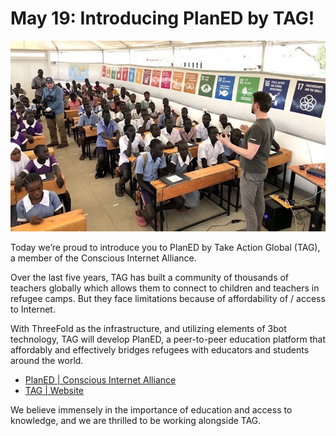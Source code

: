 # May 19: Introducing PlanED by TAG!

![](img/planedintro.jpg)

Today we’re proud to introduce you to PlanED by Take Action Global (TAG), a member of the Conscious Internet Alliance.

Over the last five years, TAG has built a community of thousands of teachers globally which allows them to connect to children and teachers in refugee camps. But they face limitations because of affordability of / access to Internet.

With ThreeFold as the infrastructure, and utilizing elements of 3bot technology, TAG will develop PlanED, a peer-to-peer education platform that affordably and effectively bridges refugees with educators and students around the world.

- [PlanED | Conscious Internet Alliance](https://www.consciousinternet.org/#/projects/planed)
- [TAG | Website](http://takeactionglobal.org/)

We believe immensely in the importance of education and access to knowledge, and we are thrilled to be working alongside TAG.
